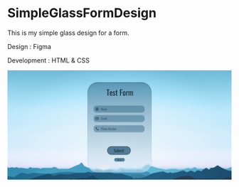 # SimpleGlassFormDesign

This is my simple glass design for a form.

Design : Figma

Development : HTML & CSS


![Screenshot](GlassForm.JPG)
